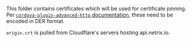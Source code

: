This folder contains certificates which will be used for certificate pinning. Per [`cordova-plugin-advanced-http` documentation](https://github.com/silkimen/cordova-plugin-advanced-http#setservertrustmode), these need to be encoded in DER format.

`origin.crt` is pulled from Cloudflare's servers hosting api.netrix.io.